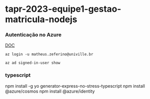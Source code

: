 # tapr-2023-equipe1-gestao-matricula-nodejs

### Autenticação no Azure
[DOC](https://learn.microsoft.com/en-us/cli/azure/install-azure-cli-linux?pivots=apt)

```
az login -u matheus.zeferino@univille.br

az ad signed-in-user show
```

### typescript

npm install -g yo generator-express-no-stress-typescript
npm install @azure/cosmos
npm install @azure/identity